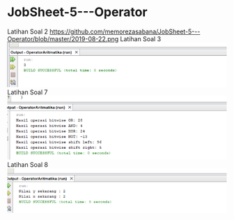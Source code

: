 # JobSheet-5---Operator
Latihan Soal 2
https://github.com/memorezasabana/JobSheet-5---Operator/blob/master/2019-08-22.png
Latihan Soal 3
![Alt Text](https://github.com/memorezasabana/JobSheet-5---Operator/blob/master/2019-08-22%20(1).png)
Latihan Soal 7
![Alt Text](https://github.com/memorezasabana/JobSheet-5---Operator/blob/master/2019-08-22%20(2).png)
Latihan Soal 8
![Alt Text](https://github.com/memorezasabana/JobSheet-5---Operator/blob/master/2019-08-22%20(3).png)

